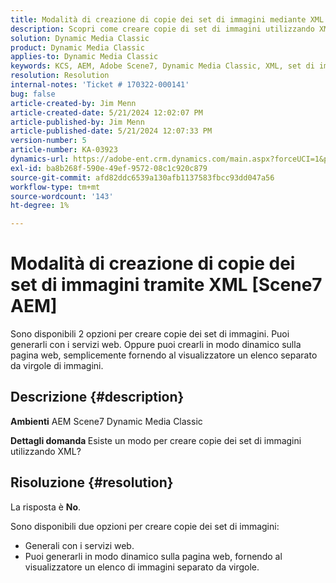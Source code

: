 ```yaml
---
title: Modalità di creazione di copie dei set di immagini mediante XML AEM Scene7
description: Scopri come creare copie di set di immagini utilizzando XML.
solution: Dynamic Media Classic
product: Dynamic Media Classic
applies-to: Dynamic Media Classic
keywords: KCS, AEM, Adobe Scene7, Dynamic Media Classic, XML, set di immagini, copie, Adobe Experience Manager, Procedura
resolution: Resolution
internal-notes: 'Ticket # 170322-000141'
bug: false
article-created-by: Jim Menn
article-created-date: 5/21/2024 12:02:07 PM
article-published-by: Jim Menn
article-published-date: 5/21/2024 12:07:33 PM
version-number: 5
article-number: KA-03923
dynamics-url: https://adobe-ent.crm.dynamics.com/main.aspx?forceUCI=1&pagetype=entityrecord&etn=knowledgearticle&id=e60143ec-6917-ef11-9f8a-6045bd006268
exl-id: ba8b268f-590e-49ef-9572-08c1c920c879
source-git-commit: afd82ddc6539a130afb1137583fbcc93dd047a56
workflow-type: tm+mt
source-wordcount: '143'
ht-degree: 1%

---
```


# Modalità di creazione di copie dei set di immagini tramite XML [Scene7 AEM]


Sono disponibili 2 opzioni per creare copie dei set di immagini. Puoi generarli con i servizi web. Oppure puoi crearli in modo dinamico sulla pagina web, semplicemente fornendo al visualizzatore un elenco separato da virgole di immagini.

## Descrizione {#description}


<b>Ambienti</b>
AEM Scene7 Dynamic Media Classic

<b>Dettagli domanda </b>
Esiste un modo per creare copie dei set di immagini utilizzando XML?


## Risoluzione {#resolution}


La risposta è <b>No</b>.

Sono disponibili due opzioni per creare copie dei set di immagini:

- Generali con i servizi web.
- Puoi generarli in modo dinamico sulla pagina web, fornendo al visualizzatore un elenco di immagini separato da virgole.
